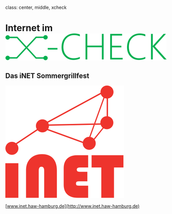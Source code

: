 class: center, middle, xcheck

# Internet im ![:scale 45%](img/x-check.png)

## Das iNET Sommergrillfest

![:scale 25%](img/inet.png)

[www.inet.haw-hamburg.de](http://www.inet.haw-hamburg.de)
